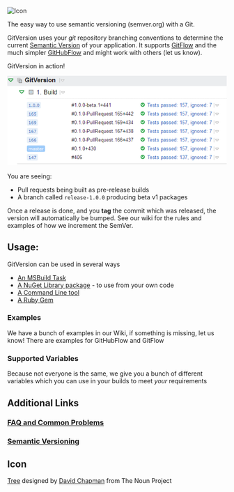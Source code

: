 ![Icon](https://raw.github.com/Particular/GitVersion/master/Icons/package_icon.png)

The easy way to use semantic versioning (semver.org) with a Git.

GitVersion uses your *git* repository branching conventions to determine the current [Semantic Version](http://semver.org) of your application. It supports [GitFlow](https://github.com/Particular/GitVersion/wiki/GitFlow) and the much simpler [GitHubFlow](https://github.com/Particular/GitVersion/wiki/GitHubFlow) and might work with others (let us know).

GitVersion in action!

![README](Icons\README.png)

You are seeing:

 - Pull requests being built as pre-release builds
 - A branch called `release-1.0.0` producing beta v1 packages

Once a release is done, and you **tag** the commit which was released, the version will automatically be bumped. See our wiki for the rules and examples of how we increment the SemVer.

## Usage:

GitVersion can be used in several ways

 - [An MSBuild Task](https://github.com/Particular/GitVersion/wiki/MSBuild-Task-Usage)
 - [A NuGet Library package](https://github.com/Particular/GitVersion/wiki/GitVersion-NuGet-Library) - to use from your own code
 - [A Command Line tool](https://github.com/Particular/GitVersion/wiki/Command-Line-Tool)
 - [A Ruby Gem](https://github.com/Particular/GitVersion/wiki/Ruby-Gem)

### Examples
We have a bunch of examples in our Wiki, if something is missing, let us know! There are examples for GitHubFlow and GitFlow

### Supported Variables
Because not everyone is the same, we give you a bunch of different variables which you can use in your builds to meet *your* requirements

## Additional Links

### [FAQ and Common Problems](https://github.com/Particular/GitVersion/wiki/FAQ)

### [Semantic Versioning](http://semver.org/)

## Icon

<a href="http://thenounproject.com/noun/tree/#icon-No13389" target="_blank">Tree</a> designed by <a href="http://thenounproject.com/david.chapman" target="_blank">David Chapman</a> from The Noun Project
